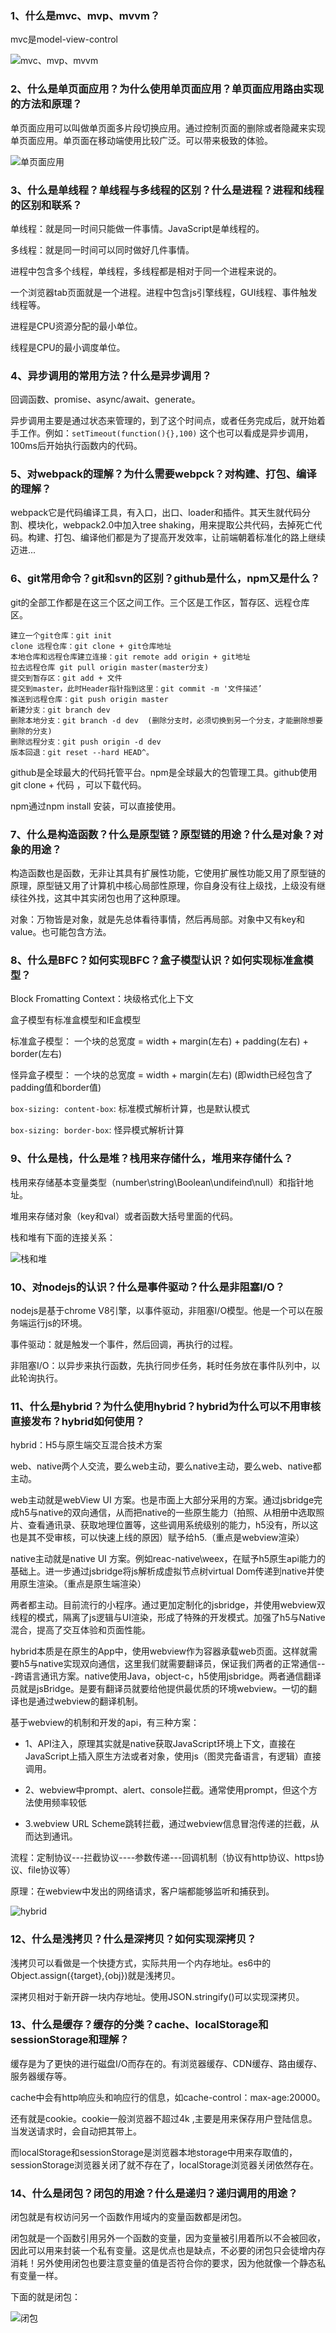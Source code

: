 ### 1、什么是mvc、mvp、mvvm？

mvc是model-view-control

![mvc、mvp、mvvm](https://cdn.chenrf.com/2018822203413.png)

### 2、什么是单页面应用？为什么使用单页面应用？单页面应用路由实现的方法和原理？

单页面应用可以叫做单页面多片段切换应用。通过控制页面的删除或者隐藏来实现单页面应用。单页面在移动端使用比较广泛。可以带来极致的体验。

![单页面应用](https://cdn.chenrf.com/2018822203536.png)

### 3、什么是单线程？单线程与多线程的区别？什么是进程？进程和线程的区别和联系？

单线程：就是同一时间只能做一件事情。JavaScript是单线程的。

多线程：就是同一时间可以同时做好几件事情。

进程中包含多个线程，单线程，多线程都是相对于同一个进程来说的。

一个浏览器tab页面就是一个进程。进程中包含js引擎线程，GUI线程、事件触发线程等。

进程是CPU资源分配的最小单位。

线程是CPU的最小调度单位。

### 4、异步调用的常用方法？什么是异步调用？

回调函数、promise、async/await、generate。

异步调用主要是通过状态来管理的，到了这个时间点，或者任务完成后，就开始着手工作。例如：`setTimeout(function(){},100)` 这个也可以看成是异步调用，100ms后开始执行函数内的代码。

### 5、对webpack的理解？为什么需要webpck？对构建、打包、编译的理解？

webpack它是代码编译工具，有入口，出口、loader和插件。其天生就代码分割、模块化，webpack2.0中加入tree shaking，用来提取公共代码，去掉死亡代码。构建、打包、编译他们都是为了提高开发效率，让前端朝着标准化的路上继续迈进...

### 6、git常用命令？git和svn的区别？github是什么，npm又是什么？

git的全部工作都是在这三个区之间工作。三个区是工作区，暂存区、远程仓库区。

```
建立一个git仓库：git init
clone 远程仓库：git clone + git仓库地址
本地仓库和远程仓库建立连接：git remote add origin + git地址
拉去远程仓库 git pull origin master(master分支)
提交到暂存区：git add + 文件
提交到master，此时Header指针指到这里：git commit -m '文件描述’
推送到远程仓库：git push origin master
新建分支：git branch dev
删除本地分支：git branch -d dev  (删除分支时，必须切换到另一个分支，才能删除想要删除的分支)
删除远程分支：git push origin -d dev
版本回退：git reset --hard HEAD^。
```

github是全球最大的代码托管平台。npm是全球最大的包管理工具。github使用git clone + 代码 ，可以下载代码。

npm通过npm install 安装，可以直接使用。

### 7、什么是构造函数？什么是原型链？原型链的用途？什么是对象？对象的用途？

构造函数也是函数，无非让其具有扩展性功能，它使用扩展性功能又用了原型链的原理，原型链又用了计算机中核心局部性原理，你自身没有往上级找，上级没有继续往外找，这其中其实闭包也用了这种原理。

对象：万物皆是对象，就是先总体看待事情，然后再局部。对象中又有key和value。也可能包含方法。

### 8、什么是BFC？如何实现BFC？盒子模型认识？如何实现标准盒模型？

Block Fromatting Context：块级格式化上下文

盒子模型有标准盒模型和IE盒模型

标准盒子模型： 一个块的总宽度 = width + margin(左右) + padding(左右) + border(左右)

怪异盒子模型： 一个块的总宽度 = width + margin(左右) (即width已经包含了padding值和border值)

`box-sizing: content-box`: 标准模式解析计算，也是默认模式

`box-sizing: border-box`: 怪异模式解析计算

### 9、什么是栈，什么是堆？栈用来存储什么，堆用来存储什么？

栈用来存储基本变量类型（number\string\Boolean\undifeind\null）和指针地址。

堆用来存储对象（key和val）或者函数大括号里面的代码。

栈和堆有下面的连接关系：

![栈和堆](https://cdn.chenrf.com/2018822204636.png)

### 10、对nodejs的认识？什么是事件驱动？什么是非阻塞I/O？

nodejs是基于chrome V8引擎，以事件驱动，非阻塞I/O模型。他是一个可以在服务端运行js的环境。

事件驱动：就是触发一个事件，然后回调，再执行的过程。

非阻塞I/O：以异步来执行函数，先执行同步任务，耗时任务放在事件队列中，以此轮询执行。

### 11、什么是hybrid？为什么使用hybrid？hybrid为什么可以不用审核直接发布？hybrid如何使用？

hybrid：H5与原生端交互混合技术方案

web、native两个人交流，要么web主动，要么native主动，要么web、native都主动。

web主动就是webView UI 方案。也是市面上大部分采用的方案。通过jsbridge完成h5与native的双向通信，从而把native的一些原生能力（拍照、从相册中选取照片、查看通讯录、获取地理位置等，这些调用系统级别的能力，h5没有，所以这也是其不受审核，可以快速上线的原因）赋予给h5.（重点是webview渲染）

native主动就是native UI 方案。例如reac-native\weex，在赋予h5原生api能力的基础上。进一步通过jsbridge将js解析成虚拟节点树virtual Dom传递到native并使用原生渲染。（重点是原生端渲染）

两者都主动。目前流行的小程序。通过更加定制化的jsbridge，并使用webview双线程的模式，隔离了js逻辑与UI渲染，形成了特殊的开发模式。加强了h5与Native混合，提高了交互体验和页面性能。

hybrid本质是在原生的App中，使用webview作为容器承载web页面。这样就需要h5与native实现双向通信，这里我们就需要翻译员，保证我们两者的正常通信---跨语言通讯方案。native使用Java，object-c，h5使用jsbridge。两者通信翻译员就是jsBridge。是要有翻译员就要给他提供最优质的环境webview。一切的翻译也是通过webview的翻译机制。

基于webview的机制和开发的api，有三种方案：

- 1、API注入，原理其实就是native获取JavaScript环境上下文，直接在JavaScript上插入原生方法或者对象，使用js（图灵完备语言，有逻辑）直接调用。

- 2、webview中prompt、alert、console拦截。通常使用prompt，但这个方法使用频率较低

- 3.webview URL Scheme跳转拦截，通过webview信息冒泡传递的拦截，从而达到通讯。

流程：定制协议---拦截协议----参数传递---回调机制（协议有http协议、https协议、file协议等）

原理：在webview中发出的网络请求，客户端都能够监听和捕获到。

![hybrid](https://cdn.chenrf.com/2018822205017.png)

### 12、什么是浅拷贝？什么是深拷贝？如何实现深拷贝？

浅拷贝可以看做是一个快捷方式，实际共用一个内存地址。es6中的Object.assign({target},{obj})就是浅拷贝。

深拷贝相对于新开辟一块内存地址。使用JSON.stringify()可以实现深拷贝。

### 13、什么是缓存？缓存的分类？cache、localStorage和sessionStorage和理解？

缓存是为了更快的进行磁盘I/O而存在的。有浏览器缓存、CDN缓存、路由缓存、服务器缓存等。

cache中会有http响应头和响应行的信息，如cache-control：max-age:20000。

还有就是cookie。cookie一般浏览器不超过4k ,主要是用来保存用户登陆信息。当发送请求时，会自动把其带上。

而localStorage和sessionStorage是浏览器本地storage中用来存取值的，sessionStorage浏览器关闭了就不存在了，localStorage浏览器关闭依然存在。

### 14、什么是闭包？闭包的用途？什么是递归？递归调用的用途？

闭包就是有权访问另一个函数作用域内的变量函数都是闭包。

闭包就是一个函数引用另外一个函数的变量，因为变量被引用着所以不会被回收，因此可以用来封装一个私有变量。这是优点也是缺点，不必要的闭包只会徒增内存消耗！另外使用闭包也要注意变量的值是否符合你的要求，因为他就像一个静态私有变量一样。

下面的就是闭包：

![闭包](https://cdn.chenrf.com/2018822205418.png)